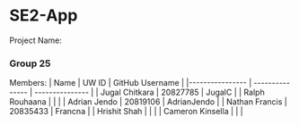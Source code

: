 # SE2-App

Project Name:

### Group 25

Members:
| Name | UW ID | GitHub Username |
|---------------- | --------------- | --------------- |
| Jugal Chitkara | 20827785 | JugalC |
| Ralph Rouhaana | | |
| Adrian Jendo | 20819106 | AdrianJendo |
| Nathan Francis | 20835433 | Francna |
| Hrishit Shah | | |
| Cameron Kinsella | | |
